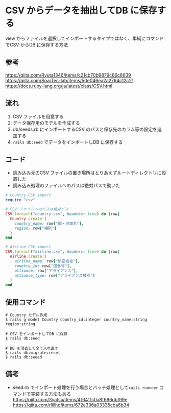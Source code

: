 # CSV からデータを抽出してDB に保存する

view からファイルを選択してインポートするタイプではなく、単純にコマンドでCSV からDB に保存する方法

## 参考

<https://qiita.com/Ryuta1346/items/c21cb70b9879c66c8639>
<https://qiita.com/SoarTec-lab/items/50e046ea2a2764c12c21>
<https://docs.ruby-lang.org/ja/latest/class/CSV.html>

## 流れ

1. CSV ファイルを用意する
2. データ保存用のモデルを作成する
3. db/seeds.rb にインポートするCSV のパスと保存先のカラム等の設定を追加する
4. `rails db:seed` でデータをインポートしDB に保存する

## コード

* 読み込み元のCSV ファイルの置き場所はとりあえずルートディレクトリに設置した
* 読み込み処理のファイルへのパスは絶対パスで動いた

```Ruby
# Country CSV import
require "csv"

# CSV ファイルへのパスは絶対パス
CSV.foreach("country.csv", headers: true) do |row|
  Country.create!(
    country_name: row["国・地域名"],
    region: row["場所"]
  )
end

# Airline CSV import
CSV.foreach("airline.csv", headers: true) do |row|
  Airline.create!(
    airline_name: row["航空会社"],
    country_id: row["国番号"],
    alliance: row["アライアンス"],
    alliance_type: row["アライアンス種別"]
  )
end
```

## 使用コマンド

```Shell
# Country モデル作成
$ rails g model Country country_id:integer country_name:string region:string

# CSV をインポートしてDB に保存
$ rails db:seed

# DB を消去して全て入れ直す
$ rails db:migrate:reset
$ rails db:seeed
```

## 備考

* seed.rb でインポート処理を行う場合とバッチ処理として`rails runnner` コマンドで実装する方法もある
<https://qiita.com/3yatsu/items/416411c0a8f696dbf99e>
<https://qiita.com/rllllho/items/672e336a03335cba6b34>
